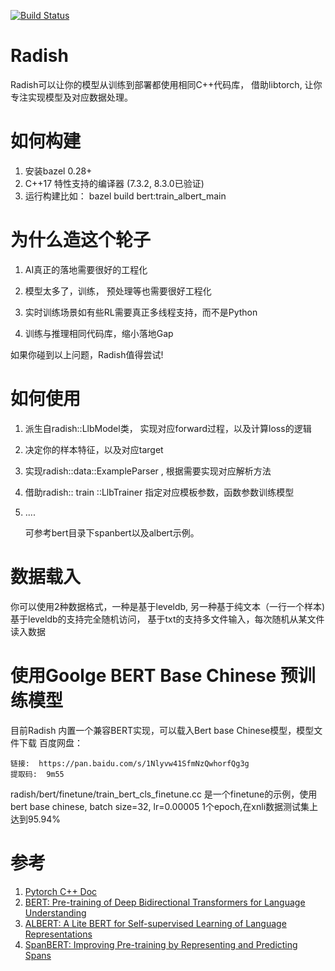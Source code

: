 [![Build Status](https://travis-ci.org/LieluoboAi/radish.png?branch=master)](https://travis-ci.org/LieluoboAi/radish)

# Radish
Radish可以让你的模型从训练到部署都使用相同C++代码库， 借助libtorch, 让你专注实现模型及对应数据处理。

# 如何构建

1) 安装bazel 0.28+
2)  C++17 特性支持的编译器 (7.3.2, 8.3.0已验证)
3) 运行构建比如： bazel build bert:train_albert_main

# 为什么造这个轮子

 1)  AI真正的落地需要很好的工程化

 2) 模型太多了，训练， 预处理等也需要很好工程化

 3) 实时训练场景如有些RL需要真正多线程支持，而不是Python

 4) 训练与推理相同代码库，缩小落地Gap

如果你碰到以上问题，Radish值得尝试!

# 如何使用

1) 派生自radish::LlbModel类， 实现对应forward过程，以及计算loss的逻辑
2) 决定你的样本特征，以及对应target
3) 实现radish::data::ExampleParser , 根据需要实现对应解析方法
4) 借助radish:: train ::LlbTrainer 指定对应模板参数，函数参数训练模型
5) ....
   
   可参考bert目录下spanbert以及albert示例。


#  数据载入

你可以使用2种数据格式，一种是基于leveldb, 另一种基于纯文本（一行一个样本)
基于leveldb的支持完全随机访问， 基于txt的支持多文件输入，每次随机从某文件读入数据



# 使用Goolge BERT  Base Chinese 预训练模型

目前Radish 内置一个兼容BERT实现，可以载入Bert base Chinese模型，模型文件下载
百度网盘：
```
链接:  https://pan.baidu.com/s/1Nlyvw41SfmNzQwhorfQg3g  
提取码:  9m55 
```
radish/bert/finetune/train_bert_cls_finetune.cc 是一个finetune的示例，使用bert base chinese, batch size=32, lr=0.00005 1个epoch,在xnli数据测试集上达到95.94%



# 参考

1)  [Pytorch C++ Doc](https://pytorch.org/cppdocs/ "Pytorch Cpp doc")
2)  [BERT: Pre-training of Deep Bidirectional Transformers for Language Understanding](https://arxiv.org/abs/1810.04805 "BERT Paper")
3)  [ALBERT: A Lite BERT for Self-supervised Learning of Language Representations](https://openreview.net/forum?id=H1eA7AEtvS "ALBert Paper")
4)  [SpanBERT: Improving Pre-training by Representing and Predicting Spans](https://arxiv.org/abs/1907.10529 "SpanBert Paper")




